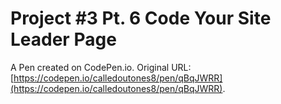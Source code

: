 # Project #3  Pt. 6 Code Your Site Leader Page

A Pen created on CodePen.io. Original URL: [https://codepen.io/calledoutones8/pen/qBqJWRR](https://codepen.io/calledoutones8/pen/qBqJWRR).


